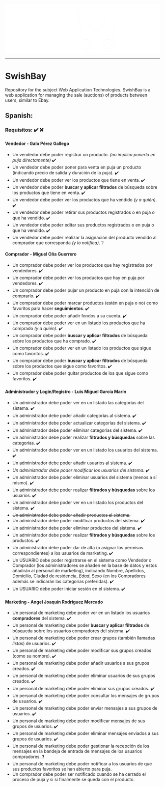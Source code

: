 ![](img/SwishBay_logo_white.png) 
***
# SwishBay
Repository for the subject Web Application Technologies. SwishBay is a web application for managing the sale (auctions) of products between users, similar to Ebay.

## Spanish:
### Requisitos: :heavy_check_mark:   :x: 
#### Vendedor - Galo Pérez Gallego 
- Un vendedor debe poder registrar un producto. _(no implica ponerlo en puja directamente)_ :heavy_check_mark:
- Un vendedor debe poder poner para venta en puja un producto (indicando precio de salida y duración de la puja). :heavy_check_mark:
- Un vendedor debe poder ver los productos que tiene en venta. :heavy_check_mark:
- Un vendedor debe poder **buscar y aplicar filtrados** de búsqueda sobre los productos que tiene en venta. :heavy_check_mark:
- Un vendedor debe poder ver los productos que ha vendido _(y a quién)_. :heavy_check_mark:
- Un vendedor debe poder retirar sus productos registrados o en puja o que ha vendido. :heavy_check_mark:
- Un vendedor debe poder editar sus productos registrados o en puja o que ha vendido. :heavy_check_mark:
- Un vendedor debe poder realizar la asignación del producto vendido al comprador que corresponda _(y lo notifica)_. ❔

#### Comprador - Miguel Oña Guerrero
- Un comprador debe poder ver los productos que hay registrados por vendedores. :heavy_check_mark:
- Un comprador debe poder ver los productos que hay en puja por vendedores. :heavy_check_mark:
- Un comprador debe poder pujar un producto en puja con la intención de comprarlo. :heavy_check_mark:
- Un comprador debe poder marcar productos (estén en puja o no) como favoritos para hacer **seguimientos**. :heavy_check_mark:
- Un comprador debe poder añadir fondos a su cuenta. :heavy_check_mark:
- Un comprador debe poder ver en un listado los productos que ha comprado _(y a quién)_. :heavy_check_mark:
- Un comprador debe poder **buscar y aplicar filtrados** de búsqueda sobre los productos que ha comprado. :heavy_check_mark:
- Un comprador debe poder ver en un listado los productos que sigue como favoritos. :heavy_check_mark:
- Un comprador debe poder **buscar y aplicar filtrados** de búsqueda sobre los productos que sigue como favoritos. :heavy_check_mark:
- Un comprador debe poder quitar productos de los que sigue como favoritos. :heavy_check_mark:

#### Administrador y Login/Registro - Luis Miguel García Marín
- Un administrador debe poder ver en un listado las categorías del sistema. :heavy_check_mark:
- Un administrador debe poder añadir categorías al sistema. :heavy_check_mark:
- Un administrador debe poder actualizar categorías del sistema. :heavy_check_mark:
- Un administrador debe poder eliminar categorías del sistema. :heavy_check_mark:
- Un administrador debe poder realizar **filtrados y búsquedas** sobre las categorías. :heavy_check_mark:
- Un administrador debe poder ver en un listado los usuarios del sistema. :heavy_check_mark:
- Un administrador debe poder añadir usuarios al sistema. :heavy_check_mark:
- _Un administrador debe poder modificar los usuarios del sistema_. :heavy_check_mark:
- Un administrador debe poder eliminar usuarios del sistema (menos a sí mismo). :heavy_check_mark:
- Un administrador debe poder realizar **filtrados y búsquedas** sobre los usuarios. :heavy_check_mark:
- Un administrador debe poder ver en un listado los productos del sistema. :heavy_check_mark:
- ~~Un administrador debe poder añadir productos al sistema.~~
- Un administrador debe poder modificar productos del sistema. :heavy_check_mark:
- Un administrador debe poder eliminar productos del sistema. :heavy_check_mark:
- Un administrador debe poder realizar **filtrados y búsquedas** sobre los productos. :heavy_check_mark:
- Un administrador debe poder dar de alta (o asignar los permisos correspondientes) a los usuarios de marketing. :heavy_check_mark: 
- Un USUARIO debe poder registrarse en el sistema como Vendedor o Comprador (los administradores se añaden en la base de datos y estos añadirán al personal de marketing), indicando Nombre, Apellidos, Domicilio, Ciudad de residencia, _Edad_, Sexo (en los Compradores además se indicarán las categorías preferidas). :heavy_check_mark:
- Un USUARIO debe poder iniciar sesión en el sistema. :heavy_check_mark:

#### Marketing - Angel Joaquín Rodríguez Mercado
- Un personal de marketing debe poder ver en un listado los usuarios **compradores** del sistema. :heavy_check_mark:
- Un personal de marketing debe poder **buscar y aplicar filtrados** de búsqueda sobre los usuarios compradores del sistema. :heavy_check_mark:
- Un personal de marketing debe poder crear grupos (también llamadas *listas*) de usuarios. :heavy_check_mark:
- Un personal de marketing debe poder modificar sus grupos creados (como su nombre). :heavy_check_mark:
- Un personal de marketing debe poder añadir usuarios a sus grupos creados. :heavy_check_mark:
- Un personal de marketing debe poder eliminar usuarios de sus grupos creados. :heavy_check_mark:
- Un personal de marketing debe poder eliminar sus grupos creados. :heavy_check_mark:
- Un personal de marketing debe poder consultar los mensajes de grupos de usuarios. :heavy_check_mark:
- Un personal de marketing debe poder enviar mensajes a sus grupos de usuarios. :heavy_check_mark:
- Un personal de marketing debe poder modificar mensajes de sus grupos de usuarios. :heavy_check_mark:
- Un personal de marketing debe poder eliminar mensajes enviados a sus grupos de usuarios. :heavy_check_mark:
- Un personal de marketing debe poder gestionar la recepción de los mensajes en la bandeja de entrada de mensajes de los usuarios compradores. ❓
- Un personal de marketing debe poder notificar a los usuarios de que sus productos favoritos se han abierto para puja.
- Un comprador debe poder ser notificado cuando se ha cerrado el proceso de puja y si si finalmente se queda con el producto.
